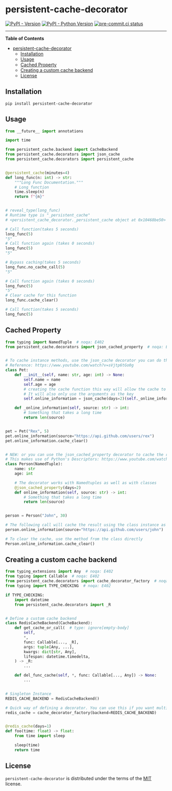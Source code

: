 # persistent-cache-decorator

[![PyPI - Version](https://img.shields.io/pypi/v/persistent-cache-decorator.svg)](https://pypi.org/project/persistent-cache-decorator)
[![PyPI - Python Version](https://img.shields.io/pypi/pyversions/persistent-cache-decorator.svg)](https://pypi.org/project/persistent-cache-decorator)
[![pre-commit.ci status](https://results.pre-commit.ci/badge/github/FlavioAmurrioCS/persistent-cache-decorator/main.svg)](https://results.pre-commit.ci/latest/github/FlavioAmurrioCS/persistent-cache-decorator/main)

-----

**Table of Contents**

- [persistent-cache-decorator](#persistent-cache-decorator)
  - [Installation](#installation)
  - [Usage](#usage)
  - [Cached Property](#cached-property)
  - [Creating a custom cache backend](#creating-a-custom-cache-backend)
  - [License](#license)

## Installation

```console
pip install persistent-cache-decorator
```

## Usage
```python
from __future__ import annotations

import time

from persistent_cache.backend import CacheBackend
from persistent_cache.decorators import json_cache
from persistent_cache.decorators import persistent_cache


@persistent_cache(minutes=4)
def long_func(n: int) -> str:
    """Long Func Documentation."""
    # Long function
    time.sleep(n)
    return f"{n}"


# reveal_type(long_func)
# Runtime type is "_persistent_cache"
# <persistent_cache_decorator._persistent_cache object at 0x10468be50>

# Call function(takes 5 seconds)
long_func(5)
"5"
# Call function again (takes 0 seconds)
long_func(5)
"5"

# Bypass caching(takes 5 seconds)
long_func.no_cache_call(5)
"5"

# Call function again (takes 0 seconds)
long_func(5)
"5"
# Clear cache for this function
long_func.cache_clear()

# Call function(takes 5 seconds)
long_func(5)
```

## Cached Property
```python
from typing import NamedTuple  # noqa: E402
from persistent_cache.decorators import json_cached_property  # noqa: E402


# To cache instance methods, use the json_cache decorator you can do the following:
# Reference: https://www.youtube.com/watch?v=sVjtp6tGo0g
class Pet:
    def __init__(self, name: str, age: int) -> None:
        self.name = name
        self.age = age
        # creating the cache function this way will allow the cache to be cleared using the instance
        # It will also only use the arguments as the key
        self.online_information = json_cache(days=2)(self._online_information)

    def _online_information(self, source: str) -> int:
        # Something that takes a long time
        return len(source)


pet = Pet("Rex", 5)
pet.online_information(source="https://api.github.com/users/rex")
pet.online_information.cache_clear()


# NEW: or you can use the json_cached_property decorator to cache the result of a method
# This makes use of Python's Descriptors: https://www.youtube.com/watch?v=vBys0SwYvCQ
class Person(NamedTuple):
    name: str
    age: int

    # The decorator works with Namedtuples as well as with classes
    @json_cached_property(days=2)
    def online_information(self, source: str) -> int:
        # Something that takes a long time
        return len(source)


person = Person("John", 30)

# The following call will cache the result using the class instance as well as the arguments as the key  # noqa: E501
person.online_information(source="https://api.github.com/users/john")

# To clear the cache, use the method from the class directly
Person.online_information.cache_clear()
```

## Creating a custom cache backend

```python
from typing_extensions import Any  # noqa: E402
from typing import Callable  # noqa: E402
from persistent_cache.decorators import cache_decorator_factory  # noqa: E402
from typing import TYPE_CHECKING  # noqa: E402

if TYPE_CHECKING:
    import datetime
    from persistent_cache.decorators import _R


# Define a custom cache backend
class RedisCacheBackend(CacheBackend):
    def get_cache_or_call(  # type: ignore[empty-body]
        self,
        *,
        func: Callable[..., _R],
        args: tuple[Any, ...],
        kwargs: dict[str, Any],
        lifespan: datetime.timedelta,
    ) -> _R:
        ...

    def del_func_cache(self, *, func: Callable[..., Any]) -> None:
        ...


# Singleton Instance
REDIS_CACHE_BACKEND = RedisCacheBackend()

# Quick way of defining a decorator. You can use this if you want multiple decorators with different cache durations.  # noqa: E501
redis_cache = cache_decorator_factory(backend=REDIS_CACHE_BACKEND)


@redis_cache(days=1)
def foo(time: float) -> float:
    from time import sleep

    sleep(time)
    return time
```

## License

`persistent-cache-decorator` is distributed under the terms of the [MIT](https://spdx.org/licenses/MIT.html) license.
